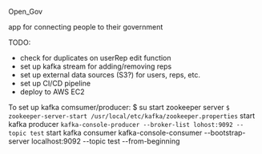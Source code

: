 Open_Gov 

app for connecting people to their government


TODO:
- check for duplicates on userRep edit function
- set up kafka stream for adding/removing reps
- set up external data sources (S3?) for users, reps, etc.
- set up CI/CD pipeline
- deploy to AWS EC2


To set up kafka comsumer/producer:
$ su <pc account>
start zookeeper server
`$ zookeeper-server-start /usr/local/etc/kafka/zookeeper.properties`
start kafka producer
`kafka-console-producer --broker-list lohost:9092 --topic test`
start kafka consumer
kafka-console-consumer --bootstrap-server localhost:9092 --topic test --from-beginning


